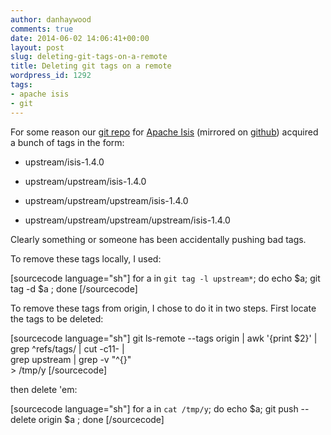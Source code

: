 ```yaml
---
author: danhaywood
comments: true
date: 2014-06-02 14:06:41+00:00
layout: post
slug: deleting-git-tags-on-a-remote
title: Deleting git tags on a remote
wordpress_id: 1292
tags:
- apache isis
- git
---
```


For some reason our [git repo](https://git-wip-us.apache.org/repos/asf?p=isis.git) for [Apache Isis](http://isis.apache.org) (mirrored on [github](http://github.com/apache/isis)) acquired a bunch of tags in the form: 




	
  * upstream/isis-1.4.0

	
  * upstream/upstream/isis-1.4.0

	
  * upstream/upstream/upstream/isis-1.4.0

	
  * upstream/upstream/upstream/upstream/isis-1.4.0



Clearly something or someone has been accidentally pushing bad tags.

To remove these tags locally, I used:

[sourcecode language="sh"]
for a in `git tag -l upstream*`; do  echo $a; git tag -d $a ; done
[/sourcecode]

To remove these tags from origin, I chose to do it in two steps.  First locate the tags to be deleted:

[sourcecode language="sh"]
git ls-remote --tags origin | awk '{print $2}' | \
                              grep ^refs/tags/ | cut -c11- | \
                              grep upstream | grep -v "\^{}" \
                              > /tmp/y
[/sourcecode]

then delete 'em:

[sourcecode language="sh"]
for a in `cat /tmp/y`; do echo $a; git push --delete origin $a ; done
[/sourcecode]

